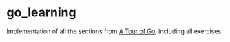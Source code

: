 # go_learning
Implementation of all the sections from [A Tour of Go](https://tour.golang.org/list), including all exercises.

